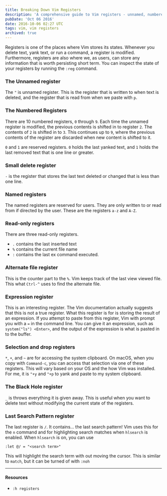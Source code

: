 ```yaml
---
title: Breaking Down Vim Registers
description: 'A comprehensive guide to Vim registers - unnamed, numbered, named, and read-only registers for storing and retrieving text.'
pubDate: 'Oct 06 2016'
date: 2016-10-06 02:27 UTC
tags: vim, vim registers
archived: true
---
```


Registers is one of the places where Vim stores its states. Whenever you delete text, yank text, or run a command, a register is modified. Furthermore, registers are also where we, as users, can store any information that is worth persisting short term. You can inspect the state of your registers by running the `:reg` command.

### The Unnamed register

The `"` is unnamed register. This is the register that is written to when text is deleted, and the register that is read from when we paste with `p`.

### The Numbered Registers

There are 10 numbered registers, `0` through `9`. Each time the unnamed register is modified, the previous contents is shifted in to register `2`. The contents of `2` is shifted in to `3`. This continues up to `9`, where the previous contents of the register are discarded when new content is shifted to it.

`0` and `1` are reserved registers. `0` holds the last yanked text, and `1` holds the last removed text that is one line or greater.

### Small delete register

`-` is the register that stores the last text deleted or changed that is less than one line.

### Named registers

The named registers are reserved for users. They are only written to or read from if directed by the user. These are the registers `a-z` and `A-Z`.

### Read-only registers

There are three read-only registers.

* `.` contains the last inserted text
* `%` contains the current file name
* `:` contains the last ex command executed.

### Alternate file register

This is the counter part to the `%`. Vim keeps track of the last view viewed file. This what `Ctrl-^` uses to find the alternate file.

### Expression register

This is an interesting register. The Vim documentation actually suggests that this is not a true register. What this register is for is storing the result of an expression. If you attempt to paste from this register, Vim with prompt you with a `=` in the command line. You can give it an expression, such as `system("ls") <Enter>`, and the output of the expression is what is pasted in to the buffer.


### Selection and drop registers

`*`, `+`, and `~` are for accessing the system clipboard. On macOS, when you copy with `Command-c`, you can access that selection via one of these registers. This will vary based on your OS and the how Vim was installed. For me, it is `"+y` and `"+p` to yank and paste to my system clipboard.

### The Black Hole register

`_` is throws everything it is given away. This is useful when you want to delete text without modifying the current state of the registers.

### Last Search Pattern register

The last register is `/`. It contains... the last search pattern! Vim uses this for the `n` command and for highlighting search matches when `hlsearch` is enabled. When `hlsearch` is on, you can use

```
:let @/ = "<search term>"
```

This will highlight the search term with out moving the cursor. This is similar to `match`, but it can be turned of with `:noh`


---

#### Resources

* `:h registers`
